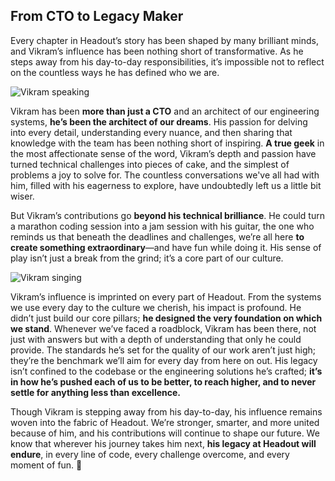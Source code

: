 ## From CTO to Legacy Maker

Every chapter in Headout’s story has been shaped by many brilliant minds, and Vikram’s influence has been nothing short of transformative. As he steps away from his day-to-day responsibilities, it’s impossible not to reflect on the countless ways he has defined who we are.

![Vikram speaking](https://cdn-imgix.headout.com/media/images/vikram-speaking.jpg)

Vikram has been **more than just a CTO** and an architect of our engineering systems, **he’s been the architect of our dreams**. His passion for delving into every detail, understanding every nuance, and then sharing that knowledge with the team has been nothing short of inspiring. **A true geek** in the most affectionate sense of the word, Vikram’s depth and passion have turned technical challenges into pieces of cake, and the simplest of problems a joy to solve for. The countless conversations we've all had with him, filled with his eagerness to explore, have undoubtedly left us a little bit wiser.

But Vikram’s contributions go **beyond his technical brilliance**. He could turn a marathon coding session into a jam session with his guitar, the one who reminds us that beneath the deadlines and challenges, we’re all here **to create something extraordinary**—and have fun while doing it. His sense of play isn’t just a break from the grind; it’s a core part of our culture.

![Vikram singing](https://cdn-imgix.headout.com/media/images/vikram-singing.jpg)

Vikram’s influence is imprinted on every part of Headout. From the systems we use every day to the culture we cherish, his impact is profound. He didn’t just build our core pillars; **he designed the very foundation on which we stand**. Whenever we’ve faced a roadblock, Vikram has been there, not just with answers but with a depth of understanding that only he could provide. The standards he’s set for the quality of our work aren’t just high; they’re the benchmark we’ll aim for every day from here on out. His legacy isn’t confined to the codebase or the engineering solutions he’s crafted; **it’s in how he’s pushed each of us to be better, to reach higher, and to never settle for anything less than excellence.**

Though Vikram is stepping away from his day-to-day, his influence remains woven into the fabric of Headout. We’re stronger, smarter, and more united because of him, and his contributions will continue to shape our future. We know that wherever his journey takes him next, **his legacy at Headout will endure**, in every line of code, every challenge overcome, and every moment of fun. 💜
